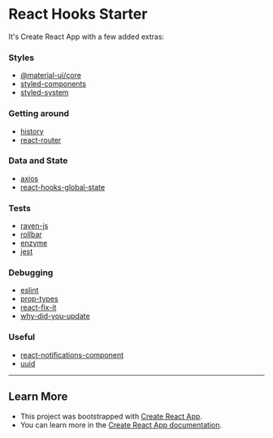 # React Hooks Starter

It's Create React App with a few added extras:

### Styles
- [@material-ui/core]
- [styled-components]
- [styled-system]

### Getting around
- [history]
- [react-router]

### Data and State
- [axios]
- [react-hooks-global-state]

### Tests
- [raven-js]
- [rollbar]
- [enzyme]
- [jest]

### Debugging
- [eslint]
- [prop-types]
- [react-fix-it]
- [why-did-you-update]

### Useful
- [react-notifications-component]
- [uuid]

_______________________________

## Learn More

- This project was bootstrapped with [Create React App](https://github.com/facebook/create-react-app).
- You can learn more in the [Create React App documentation](https://facebook.github.io/create-react-app/docs/getting-started).



[@material-ui/core]: https://www.npmjs.com/package/@material-ui/core
[styled-components]: https://www.npmjs.com/package/styled-components
[styled-system]: https://www.npmjs.com/package/styled-system

[history]: https://www.npmjs.com/package/history
[react-router]: https://www.npmjs.com/package/react-router

[axios]: https://www.npmjs.com/package/axios
[react-hooks-global-state]: https://www.npmjs.com/package/react-hooks-global-state

[raven-js]: https://www.npmjs.com/package/raven-js
[rollbar]: https://www.npmjs.com/package/rollbar
[enzyme]: https://www.npmjs.com/package/enzyme
[jest]: https://www.npmjs.com/package/jest

[eslint]: https://www.npmjs.com/package/eslint
[prop-types]: https://www.npmjs.com/package/prop-types
[react-fix-it]: https://www.npmjs.com/package/react-fix-it
[why-did-you-update]: https://www.npmjs.com/package/why-did-you-update

[react-notifications-component]: https://www.npmjs.com/package/react-notifications-component
[uuid]: https://www.npmjs.com/package/uuid